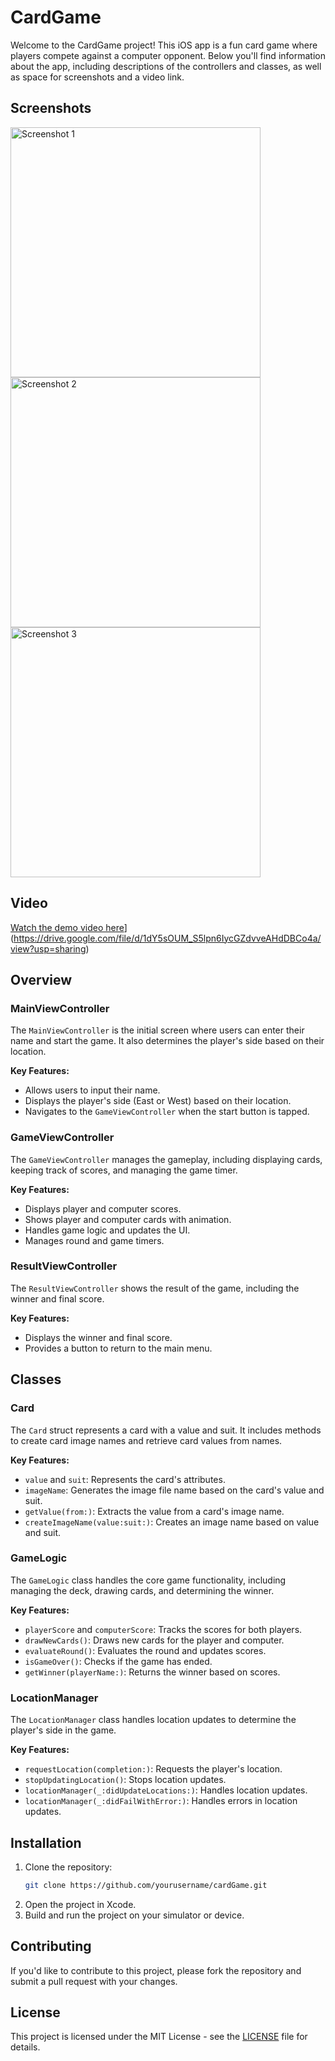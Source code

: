 # CardGame

Welcome to the CardGame project! This iOS app is a fun card game where players compete against a computer opponent. Below you'll find information about the app, including descriptions of the controllers and classes, as well as space for screenshots and a video link.

## Screenshots

<img src="https://github.com/user-attachments/assets/bdfef915-c8f2-4aaa-85bd-f89cb5e945bd" alt="Screenshot 1" width="400"/>

<br/>

<img src="https://github.com/user-attachments/assets/042232da-a104-4149-bdcb-4387e8d68253" alt="Screenshot 2" width="400"/>

<br/>

<img src="https://github.com/user-attachments/assets/9c63c61d-b433-46e3-9d5d-74e268431040" alt="Screenshot 3" width="400"/>

## Video

[Watch the demo video here]([link_to_video)](https://drive.google.com/file/d/1dY5sOUM_S5lpn6IycGZdvveAHdDBCo4a/view?usp=sharing)

## Overview

### MainViewController

The `MainViewController` is the initial screen where users can enter their name and start the game. It also determines the player's side based on their location.

**Key Features:**
- Allows users to input their name.
- Displays the player's side (East or West) based on their location.
- Navigates to the `GameViewController` when the start button is tapped.

### GameViewController

The `GameViewController` manages the gameplay, including displaying cards, keeping track of scores, and managing the game timer.

**Key Features:**
- Displays player and computer scores.
- Shows player and computer cards with animation.
- Handles game logic and updates the UI.
- Manages round and game timers.

### ResultViewController

The `ResultViewController` shows the result of the game, including the winner and final score.

**Key Features:**
- Displays the winner and final score.
- Provides a button to return to the main menu.

## Classes

### Card

The `Card` struct represents a card with a value and suit. It includes methods to create card image names and retrieve card values from names.

**Key Features:**
- `value` and `suit`: Represents the card's attributes.
- `imageName`: Generates the image file name based on the card's value and suit.
- `getValue(from:)`: Extracts the value from a card's image name.
- `createImageName(value:suit:)`: Creates an image name based on value and suit.

### GameLogic

The `GameLogic` class handles the core game functionality, including managing the deck, drawing cards, and determining the winner.

**Key Features:**
- `playerScore` and `computerScore`: Tracks the scores for both players.
- `drawNewCards()`: Draws new cards for the player and computer.
- `evaluateRound()`: Evaluates the round and updates scores.
- `isGameOver()`: Checks if the game has ended.
- `getWinner(playerName:)`: Returns the winner based on scores.

### LocationManager

The `LocationManager` class handles location updates to determine the player's side in the game.

**Key Features:**
- `requestLocation(completion:)`: Requests the player's location.
- `stopUpdatingLocation()`: Stops location updates.
- `locationManager(_:didUpdateLocations:)`: Handles location updates.
- `locationManager(_:didFailWithError:)`: Handles errors in location updates.

## Installation

1. Clone the repository:
    ```bash
    git clone https://github.com/yourusername/cardGame.git
    ```
2. Open the project in Xcode.
3. Build and run the project on your simulator or device.

## Contributing

If you'd like to contribute to this project, please fork the repository and submit a pull request with your changes.

## License

This project is licensed under the MIT License - see the [LICENSE](LICENSE) file for details.
